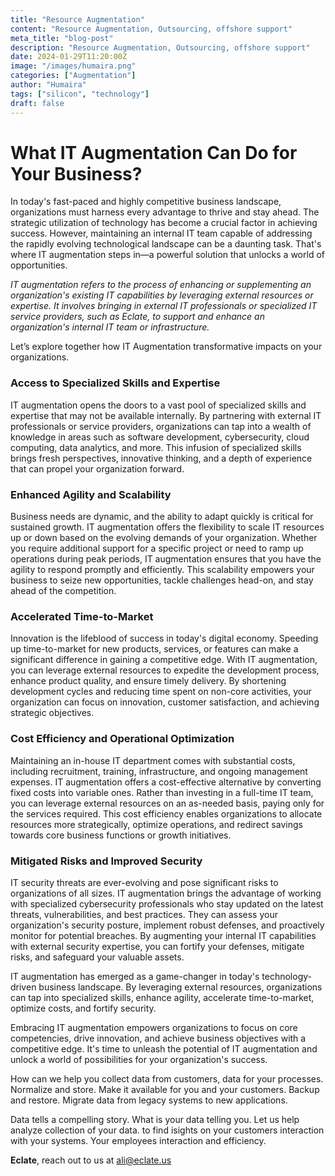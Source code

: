 ```yaml
---
title: "Resource Augmentation"
content: "Resource Augmentation, Outsourcing, offshore support"
meta_title: "blog-post"
description: "Resource Augmentation, Outsourcing, offshore support"
date: 2024-01-29T11:20:00Z
image: "/images/humaira.png"
categories: ["Augmentation"]
author: "Humaira"
tags: ["silicon", "technology"]
draft: false
---
```


# What IT Augmentation Can Do for Your Business? #
In today's fast-paced and highly competitive business landscape, organizations must harness every advantage to thrive and stay ahead. The strategic utilization of technology has become a crucial factor in achieving success. However, maintaining an internal IT team capable of addressing the rapidly evolving technological landscape can be a daunting task. That's where IT augmentation steps in—a powerful solution that unlocks a world of opportunities.  

*IT augmentation refers to the process of enhancing or supplementing an organization's existing IT capabilities by leveraging external resources or expertise. It involves bringing in external IT professionals or specialized IT service providers, such as Eclate,  to support and enhance an organization's internal IT team or infrastructure.*  

Let’s explore together how IT Augmentation transformative impacts on your organizations.  

### Access to Specialized Skills and Expertise ###  

IT augmentation opens the doors to a vast pool of specialized skills and expertise that may not be available internally. By partnering with external IT professionals or service providers, organizations can tap into a wealth of knowledge in areas such as software development, cybersecurity, cloud computing, data analytics, and more. This infusion of specialized skills brings fresh perspectives, innovative thinking, and a depth of experience that can propel your organization forward.  

### Enhanced Agility and Scalability ###

Business needs are dynamic, and the ability to adapt quickly is critical for sustained growth. IT augmentation offers the flexibility to scale IT resources up or down based on the evolving demands of your organization. Whether you require additional support for a specific project or need to ramp up operations during peak periods, IT augmentation ensures that you have the agility to respond promptly and efficiently. This scalability empowers your business to seize new opportunities, tackle challenges head-on, and stay ahead of the competition.  

### Accelerated Time-to-Market ###
 Innovation is the lifeblood of success in today's digital economy. Speeding up time-to-market for new products, services, or features can make a significant difference in gaining a competitive edge. With IT augmentation, you can leverage external resources to expedite the development process, enhance product quality, and ensure timely delivery. By shortening development cycles and reducing time spent on non-core activities, your organization can focus on innovation, customer satisfaction, and achieving strategic objectives.
 ### Cost Efficiency and Operational Optimization ###

Maintaining an in-house IT department comes with substantial costs, including recruitment, training, infrastructure, and ongoing management expenses. IT augmentation offers a cost-effective alternative by converting fixed costs into variable ones. Rather than investing in a full-time IT team, you can leverage external resources on an as-needed basis, paying only for the services required. This cost efficiency enables organizations to allocate resources more strategically, optimize operations, and redirect savings towards core business functions or growth initiatives.  

### Mitigated Risks and Improved Security ###  
IT security threats are ever-evolving and pose significant risks to organizations of all sizes. IT augmentation brings the advantage of working with specialized cybersecurity professionals who stay updated on the latest threats, vulnerabilities, and best practices. They can assess your organization's security posture, implement robust defenses, and proactively monitor for potential breaches. By augmenting your internal IT capabilities with external security expertise, you can fortify your defenses, mitigate risks, and safeguard your valuable assets.  

IT augmentation has emerged as a game-changer in today's technology-driven business landscape. By leveraging external resources, organizations can tap into specialized skills, enhance agility, accelerate time-to-market, optimize costs, and fortify security. 

Embracing IT augmentation empowers organizations to focus on core competencies, drive innovation, and achieve business objectives with a competitive edge. It's time to unleash the potential of IT augmentation and unlock a world of possibilities for your organization's success.

How can we help you collect data from customers, data for your processes. Normalize and store. Make it available for you and your customers. Backup and restore. Migrate data from legacy systems to new applications. 

Data tells a compelling story. What is your data telling you. Let us help analyze collection of your data. to find isights on your customers interaction with your systems. Your employees interaction and efficiency. 

__Eclate__, reach out to us at ali@eclate.us
